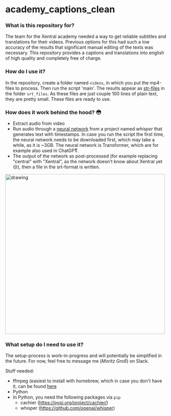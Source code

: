 # academy_captions_clean

### What is this repository for?

The team for the Xentral academy needed a way to get reliable subtitles and translations for their videos.
Previous options for this had such a low accuracy of the results that significant manual editing of the texts was necessary.
This repository provides a captions and translations into english of high quality and completely free of charge.

### How do I use it?

In the repository, create a folder named `videos`, in which you put the mp4-files to process. Then run the script 'main'.
The results appear as [str-files](https://docs.fileformat.com/video/srt/) in the folder `srt_files`.
As these files are just couple 100 lines of plain text, they are pretty small. These files are ready to use.

### How does it work behind the hood? :flushed:
- Extract audio from video
- Run audio through a [neural network](https://arxiv.org/pdf/2212.04356.pdf) from a project named *whisper* that generates text with timestamps. 
In case you run the script the first time, the neural network needs to be downloaded first, which may take a while, as it is ~3GB. The neural network is Transformer, which are for example also used in ChatGP**T**.
- The output of the network as post-processed (for example replacing "central" with "Xentral", as the network doesn't know about Xentral yet :unamused:),
then a file in the srt-format is written.
<img src="https://raw.githubusercontent.com/openai/whisper/main/approach.png" alt="drawing" width="500"/>


### What setup do I need to use it?

The setup-process is work-in-progress and will potentially be simplified in the future. For now, feel free to message me (*Moritz Groß*) on Slack.

Stuff needed:
- ffmpeg (easiest to install with homebrew, which in case you don't have it, can be found [here](https://brew.sh/)
- Python
- In Python, you need the following packages via `pip`
  - cachier (https://pypi.org/project/cachier/)
  - whisper (https://github.com/openai/whisper)
